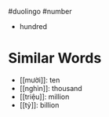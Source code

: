 #duolingo #number 

- hundred


# Similar Words
- [[mười]]: ten
- [[nghìn]]: thousand
- [[triệu]]: million
- [[tỷ]]: billion